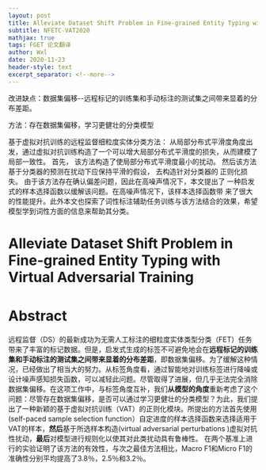 ```yaml
---
layout: post
title: Alleviate Dataset Shift Problem in Fine-grained Entity Typing with Virtual Adversarial Training
subtitle: NFETC-VAT2020
mathjax: true
tags: FGET 论文翻译
author: Wxl
date: 2020-11-23
header-style: text
excerpt_separator: <!--more-->
---
```


改进缺点：数据集偏移--远程标记的训练集和手动标注的测试集之间带来显着的分布差距。

方法：存在数据集偏移，学习更健壮的分类模型

基于虚拟对抗训练的远程监督细粒度实体分类方法： 从局部分布式平滑度角度出发，通过虚拟对抗训练构造了一个可以增大局部分布式平滑度的损失，从而建模了局部一致性。 首先， 该方法构造了使局部分布式平滑度最小的扰动。 然后该方法基于分类器的预测在扰动下应保持平滑的假设， 去构造针对分类器的 正则化损失。 由于该方法存在确认偏差问题，因此在高噪声情况下，本文提出了 一种启发式的样本选择函数以缓解该问题。在高噪声情况下，该样本选择函数带 来了很大的性能提升。此外本文也探索了词性标注辅助任务训练与该方法结合的效果，希望模型学到词性方面的信息来帮助其分类。  

<!--more-->

# Alleviate Dataset Shift Problem in Fine-grained Entity Typing with Virtual Adversarial Training

# Abstract　

远程监督（DS）的最新成功为无需人工标注的细粒度实体类型分类（FET）任务带来了丰富的标记数据。但是，启发式生成的标签不可避免地会在**远程标记的训练集和手动标注的测试集之间带来显着的分布差距**，即数据集偏移。为了缓解这种情况，已经做出了相当大的努力。从标签角度看，通过智能地对训练标签进行降噪或设计噪声感知损失函数，可以减轻此问题。尽管取得了进展，但几乎无法完全消除数据集偏移。在这项工作中，与标签角度互补，我们**从模型的角度**重新考虑了这个问题：尽管存在数据集偏移，是否可以通过学习更健壮的分类模型？为此，我们提出了一种新颖的基于虚拟对抗训练（VAT）的正则化模块。所提出的方法首先使用(self-paced sample
selection function）自定进度的样本选择函数来选择适用于VAT的样本，**然后**基于所选样本构造(virtual adversarial perturbations  )虚拟对抗性扰动，**最后**对模型进行规则化以使其对此类扰动具有鲁棒性。 在两个基准上进行的实验证明了该方法的有效性，与次之最佳方法相比，Macro F1和Micro F1的准确性分别平均提高了3.8％，2.5％和3.2％。